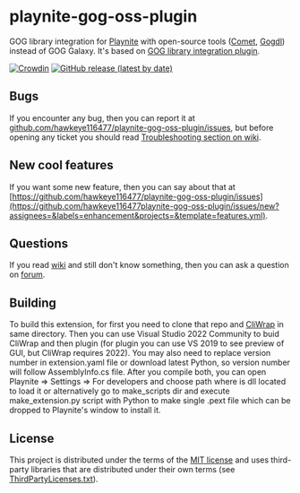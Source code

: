 # playnite-gog-oss-plugin
GOG library integration for [Playnite](https://github.com/JosefNemec/Playnite) with open-source tools ([Comet](https://github.com/imLinguin/comet), [Gogdl](https://github.com/Heroic-Games-Launcher/heroic-gogdl)) instead of GOG Galaxy. It's based on [GOG library integration plugin](https://github.com/JosefNemec/PlayniteExtensions/tree/master/source/Libraries/GogLibrary).

[![Crowdin](https://badges.crowdin.net/playnite-legendary-plugin/localized.svg)](https://crowdin.com/project/playnite-legendary-plugin)
[![GitHub release (latest by date)](https://img.shields.io/github/downloads/hawkeye116477/playnite-gog-oss-plugin/latest/total)](https://github.com/hawkeye116477/playnite-gog-oss-plugin/releases/latest)

## **Bugs**
If you encounter any bug, then you can report it at [github.com/hawkeye116477/playnite-gog-oss-plugin/issues](https://github.com/hawkeye116477/playnite-gog-oss-plugin/issues), but before opening any ticket you should read [Troubleshooting section on wiki](https://github.com/hawkeye116477/playnite-gog-oss-plugin/wiki/Troubleshooting).

## **New cool features**
If you want some new feature, then you can say about that at [https://github.com/hawkeye116477/playnite-gog-oss-plugin/issues](https://github.com/hawkeye116477playnite-gog-oss-plugin/issues/new?assignees=&labels=enhancement&projects=&template=features.yml).

## **Questions**
If you read [wiki](https://github.com/hawkeye116477/playnite-gog-oss-plugin/wiki) and still don't know something, then you can ask a question on [forum](https://github.com/hawkeye116477/playnite-gog-oss-plugin/discussions).

## **Building**
To build this extension, for first you need to clone that repo and [CliWrap](https://github.com/hawkeye116477/CliWrap) in same directory. Then you can use Visual Studio 2022 Community to buid CliWrap and then plugin (for plugin you can use VS 2019 to see preview of GUI, but CliWrap requires 2022). You may also need to replace version number in extension.yaml file or download latest Python, so version number will follow AssemblyInfo.cs file. After you compile both, you can open Playnite => Settings => For developers and choose path where is dll located to load it or alternatively go to make_scripts dir and execute make_extension.py script with Python to make single .pext file which can be dropped to Playnite's window to install it.

## **License**
This project is distributed under the terms of the [MIT license](/LICENSE) and uses third-party libraries that are distributed under their own terms (see [ThirdPartyLicenses.txt](/ThirdPartyLicenses.txt)).
